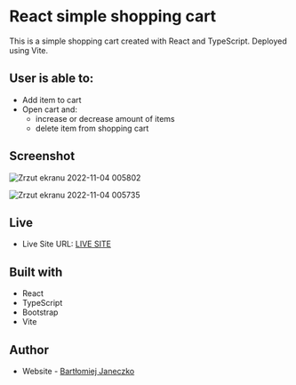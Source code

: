 # React simple shopping cart

This is a simple shopping cart created with React and TypeScript. Deployed using Vite.

## User is able to:
- Add item to cart
- Open cart and:
  - increase or decrease amount of items
  - delete item from shopping cart

## Screenshot
![Zrzut ekranu 2022-11-04 005802](https://user-images.githubusercontent.com/77055945/199857005-9b09346d-b7bc-435d-bb0e-1815788e7752.png)


![Zrzut ekranu 2022-11-04 005735](https://user-images.githubusercontent.com/77055945/199857002-8368c165-7b40-4905-a6de-31531fc4eaa7.png)



## Live

- Live Site URL: [LIVE SITE](https://react-ts-shoppingcart.netlify.app/)

## Built with

- React
- TypeScript
- Bootstrap
- Vite


## Author

- Website - [Bartłomiej Janeczko](https://github.com/bjaneczko)
